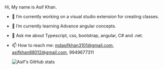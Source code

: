 Hi, My name is Asif Khan.

- 🔭 I’m currently working on a visual studio extension for creating classes.
- 🌱 I’m currently learning Advance angular concepts.
- 💬 Ask me about Typescript, css, bootstrap, angular, C# and .net.
- 📫 How to reach me: mdasifkhan3101@gmail.com, asifkhan88012@gmail.com, 9949677311

  ![Asif's GitHub stats](https://github-readme-stats.vercel.app/api?username=khan88012&hide=contribs,prs)


